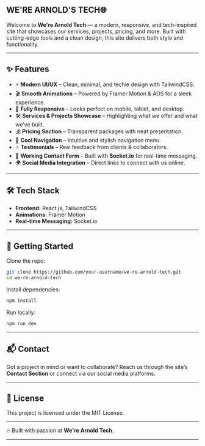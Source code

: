## WE'RE ARNOLD'S TECH🌐

Welcome to **We're Arnold Tech** — a modern, responsive, and tech-inspired site that showcases our services, projects, pricing, and more. Built with cutting-edge tools and a clean design, this site delivers both style and functionality.

---

## ✨ Features

* ⚡ **Modern UI/UX** – Clean, minimal, and techie design with TailwindCSS.
* 🎬 **Smooth Animations** – Powered by Framer Motion & AOS for a sleek experience.
* 📱 **Fully Responsive** – Looks perfect on mobile, tablet, and desktop.
* 🛠️ **Services & Projects Showcase** – Highlighting what we offer and what we’ve built.
* 💰 **Pricing Section** – Transparent packages with neat presentation.
* 🧭 **Cool Navigation** – Intuitive and stylish navigation menu.
* ⭐ **Testimonials** – Real feedback from clients & collaborators.
* 💬 **Working Contact Form** – Built with **Socket.io** for real-time messaging.
* 🌍 **Social Media Integration** – Direct links to connect with us online.

---

## 🛠️ Tech Stack

* **Frontend:** React js, TailwindCSS
* **Animations:** Framer Motion
* **Real-time Messaging:** Socket.io

---


## 🚀 Getting Started

Clone the repo:

```bash
git clone https://github.com/your-username/we-re-arnold-tech.git
cd we-re-arnold-tech
```

Install dependencies:

```bash
npm install
```

Run locally:

```bash
npm run dev
```

---

## 📬 Contact

Got a project in mind or want to collaborate? Reach us through the site’s **Contact Section** or connect via our social media platforms.

---

## 📄 License

This project is licensed under the MIT License.

---

🔥 Built with passion at **We're Arnold Tech**.

---

